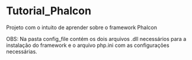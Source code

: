 # Tutorial_Phalcon
Projeto com o intuito de aprender sobre o framework Phalcon

OBS: Na pasta config_file contém os dois arquivos .dll necessários para a instalação do framework e o arquivo php.ini com as configurações necessárias.
